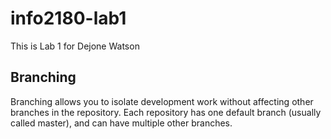 # info2180-lab1


This is Lab 1 for Dejone Watson

## Branching

Branching allows you to isolate development work without affecting other branches in the repository. Each repository has one default branch (usually called master), and can have multiple other branches.
